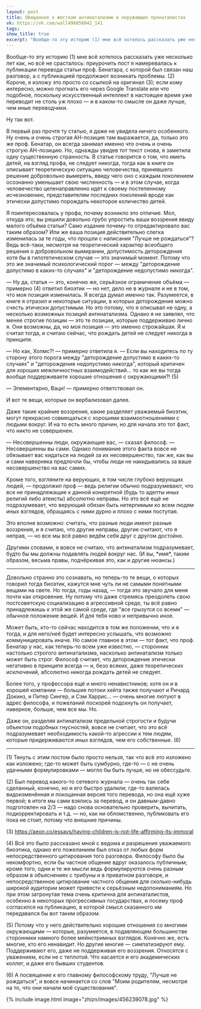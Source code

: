 ```yaml
---
layout: post
title: Обещанное о жёстком антинатализме и окружающих пронаталистах
vk: https://vk.com/wall498858042_141
tags: 
show_title: true
excerpt: "Вообще-то эту историю (1) мне всё хотелось рассказать уже несколько лет как, но всё не срасталось: приурочить пост я намеревалась к публикации перевода статьи проф. Бенатара, с которой был связан наш разговор, а с публикацией продолжают возникать проблемы. (2) Короче, я изложу это просто со ссылкой на оригинал (3); если кому интересно, можно прогнать его через Google Translate или что подобное, поскольку искусственный интеллект в настоящее время уже переводит не столь уж плохо — и в каком-то смысле он даже лучше, чем иные переводчики."
---
```

Вообще-то эту историю (1) мне всё хотелось рассказать уже несколько лет как, но всё не срасталось: приурочить пост я намеревалась к публикации перевода статьи проф. Бенатара, с которой был связан наш разговор, а с публикацией продолжают возникать проблемы. (2) Короче, я изложу это просто со ссылкой на оригинал (3); если кому интересно, можно прогнать его через Google Translate или что подобное, поскольку искусственный интеллект в настоящее время уже переводит не столь уж плохо — и в каком-то смысле он даже лучше, чем иные переводчики.

Ну так вот. 

В первый раз прочтя ту статью, я даже не увидела ничего особенного. Ну очень и очень строгая АН-позиция там выражается, да, только это же проф. Бенатар, он всегда занимал именно что очень и очень строгую АН-позицию. Но, однажды увидев тот текст снова, я заметила одну существенную странность. В статье говорится о том, что иметь детей, на взгляд профа, не следует никогда, тогда как в книге он описывает теоретическую ситуацию человечества, принявшего решение добровольно вымереть, ввиду чего оно с каждым поколением осознанно уменьшает свою численность — и в этом случае, когда человечество целенаправленно идёт к своему постепенному исчезновению, представителям последних поколений вроде как этически допустимо порождать некоторое количество детей. 

Я поинтересовалась у профа, почему возникло это отличие. Мол, откуда это; вы решили довольно грубо упростить ваши воззрения ввиду малого объёма статьи? Само издание почему-то отредактировало вас таким образом? Или же ваша позиция действительно слегка изменилась за те годы, что прошли с написания "Лучше не рождаться"? Ведь всё-таки, несмотря на теоретический характер всеобщего решения о добровольном вымирании, допустимость деторождения хотя бы в гипотетическом случае — это значимый момент. Потому что это же значимый психологический порог — между "деторождение допустимо в каких-то случаях" и "деторождение недопустимо никогда".

— Ну да, статья — это, конечно же, серьёзное ограничение объёма — примерно (4) ответил биоэтик — но нет, дело не в журнале и не в том, что моя позиция изменилась. Я всегда думал именно так. Разумеется, в книге я отразил и некоторые ситуации, в которых деторождение можно счесть этически допустимым. Но это потому, что я описывал не одну, а несколько возможных позиций антинатализма. Однако я не заявлял, что менее строгие позиции — это те позиции, которые поддерживаю лично я. Они возможны, да, но моя позиция — это именно строжайшая. Я и считал тогда, и считаю сейчас, что рождать детей не следует никогда в принципе.

— Но как, Холмс?! — примерно ответила я. — Если вы находитесь по ту сторону этого порога между "деторождение допустимо в каких-то случаях" и "деторождение недопустимо никогда", который критичен для хороших межличностных взаимодействий... то как же вы тогда вообще поддерживаете хорошие отношения с окружающими?! (5) 

— Элементарно, Вацн! — примерно ответствовал он. 

И вот те вещи, которые он вербализовал далее.

Даже такие крайние воззрения, какие разделяет уважаемый биоэтик, могут прекрасно совмещаться с хорошими взаимоотношениями с людьми вокруг. И на то есть много причин, но для начала это тот факт, что никто не совершенен. 

— Несовершенны люди, окружающие вас, — сказал философ. — Несовершенны вы сами. Однако понимание этого факта вовсе не обязывает вас кидаться на людей за их несовершенство, так же, как вы и сами наверняка предпочли бы, чтобы люди не накидывались за ваше несовершенство на вас самих. 

Кроме того, взгляните на верующих, в том числе глубоко верующих людей, — продолжил проф — ведь религии обычно подразумевают, что все не принадлежащие к данной конкретной (будь то адепты иных религий либо атеисты) абсолютно неправы. Но это всё ещё не подразумевает, что верующий обязан быть нетерпимым ко всем людям иных взглядов, обращаясь с ними дурно и плохо с ними поступая.

Это вполне возможно: считать, что разные люди имеют разные воззрения, и я считаю, что другие неправы, другие считают, что я неправ, — но все мы всё равно ведём себя друг с другом достойно. 

Другими словами, я вовсе не считаю, что антинатализм подразумевает, будто бы мы должны подавлять людей вокруг нас. (И вы, \*имя\*, таким образом, весьма правы, подчёркивая это, как и другие нюансы.)

***

Довольно странно это сознавать, но теперь-то те вещи, о которых говорил тогда биоэтик, кажутся мне чуть ли не самыми понятными вещами на свете. Но тогда, годы назад, — тогда это звучало для меня почти как откровение. Ну потому что даже стремясь преодолеть свою постсоветскую социализацию в агрессивной среде, ты всё равно принадлежишь к этой же самой среде, где "все грызутся со всеми" — обычное положение вещей. И для тебя ново и непривычно иное. 

Может быть, кто-то сейчас находится в том же положении, что и я тогда, и для него/неё будет интересно услышать, что возможно коммуницировать иначе. Но самое главное в этом — тот факт, что проф. Бенатар у нас, как теперь-то всем уже известно, — сторонник настолько строгого антинатализма, насколько антинатализм только может быть строг. Философ считает, что деторождение этически негативно в принципе всегда — и, безо всяких, даже теоретических исключений, абсолютно никогда рождать детей не следует. 

Более того, у профессора ещё и много ненавистников; хотя он и в хорошей компании — большие потоки хейта также получают и Ричард Докинз, и Питер Сингер, и Сэм Харрис... — очень многие лютуют в адрес философа, и пожеланий поскорей подохнуть он получает, наверное, больше, чем все мы. Но. 

Даже он, разделяя антинатализм предельной строгости и будучи объектом подобных гнусностей, вовсе не считает, что это всё подразумевает необходимость какой-то агрессии к тем людям, которые придерживаются иных взглядов, чем его собственные. (6)

_____________________________

(1) Тянуть с этим постом было просто нельзя, так что всё это изложено как изложено; где-то может быть сумбурно, где-то — с не очень удачными формулировками — могло бы быть лучше, но не обессудьте.

(2) Был перевод какого-то сетевого журнала — очень так себе сделанный, конечно, но и его быстро удалили; где-то валялась видоизменённая и покоцанная версия того перевода, но она ещё хуже первой; в итоге мы сами взялись за перевод, и он давным-давно подготовлен на 2/3 — надо снова основательно проверить, вычитать, подкорректировать и т.д. — но, как ни обломственно, публиковать его пока не стоит, потому что внешние причины.

(3) <https://aeon.co/essays/having-children-is-not-life-affirming-its-immoral>

(4) Всё это было рассказано мной с ведома и разрешения уважаемого биоэтика, однако его пожеланием был отказ от любых форм непосредственного цитирования того разговора. Философу было бы некомфортно, если бы частное общение вдруг оказалось публичным; кроме того, одни и те же мысли ведь формулируются очень разным образом в объяснениях с трибуны и в приватном разговоре, и непосредственное цитирование частного общения для сколько-нибудь широкой аудитории может привести к серьёзным недопониманиям. Но при этом затронутая тема очень критична для антинаталистов, особенно в некоторых прогрессивных государствах, и посему проф согласился на публикацию, в которой смысл сказанного им передавался бы вот таким образом.

(5) Потому что у него действительно хорошие отношения со многими окружающими — которые, разумеется, в подавляющем большинстве сторонники намного более мейнстримных взглядов. Конечно же, есть многие, кто его ненавидит. Но другие многие — симпатизируют ему. Поддерживают его, даже не поддерживая его воззрения. Относятся с уважением, если не с теплотой. Что касается и его академических коллег, и даже его бывших студентов. 

(6) А посвящение к его главному философскому труду, "Лучше не рождаться", и вовсе начинается со слов "Моим родителям, несмотря на то, что они начали моё существование".

{% include image.html image="zhizn/images/456239078.jpg" %}
